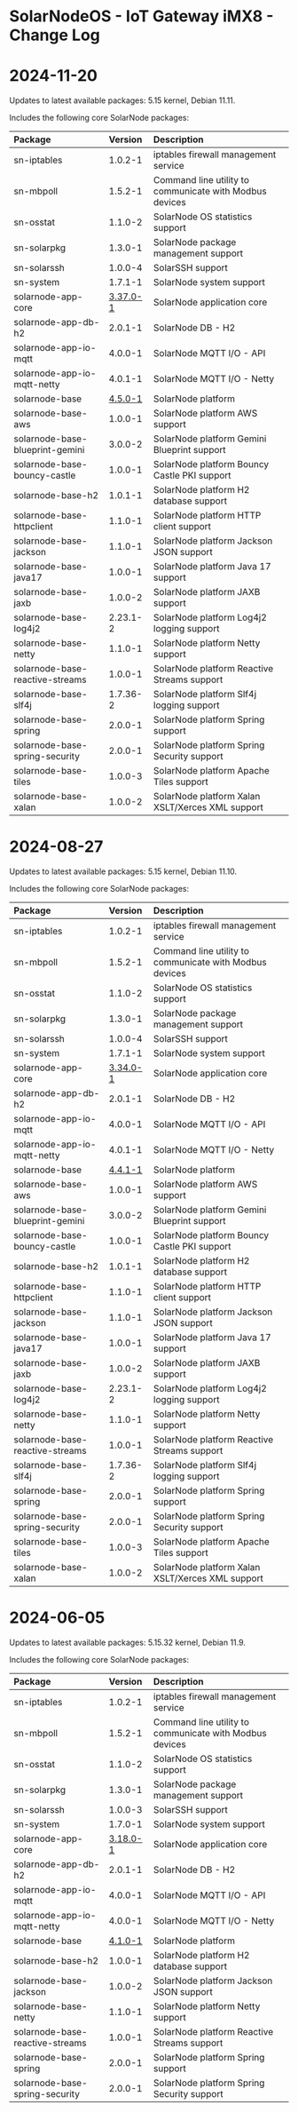 # SolarNodeOS - IoT Gateway iMX8 - Change Log

# 2024-11-20

Updates to latest available packages: 5.15 kernel, Debian 11.11.

Includes the following core SolarNode packages:

| Package                         | Version  | Description |
|:--------------------------------|:---------|:------------|
| sn-iptables                     | 1.0.2-1  | iptables firewall management service |
| sn-mbpoll                       | 1.5.2-1  | Command line utility to communicate with Modbus devices |
| sn-osstat                       | 1.1.0-2  | SolarNode OS statistics support |
| sn-solarpkg                     | 1.3.0-1  | SolarNode package management support |
| sn-solarssh                     | 1.0.0-4  | SolarSSH support |
| sn-system                       | 1.7.1-1  | SolarNode system support |
| solarnode-app-core              | [3.37.0-1][solarnode-app-core-log] | SolarNode application core |
| solarnode-app-db-h2             | 2.0.1-1  | SolarNode DB - H2 |
| solarnode-app-io-mqtt           | 4.0.0-1  | SolarNode MQTT I/O - API |
| solarnode-app-io-mqtt-netty     | 4.0.1-1  | SolarNode MQTT I/O - Netty |
| solarnode-base                  | [4.5.0-1][solarnode-base-log] | SolarNode platform |
| solarnode-base-aws              | 1.0.0-1  | SolarNode platform AWS support |
| solarnode-base-blueprint-gemini | 3.0.0-2  | SolarNode platform Gemini Blueprint support |
| solarnode-base-bouncy-castle    | 1.0.0-1  | SolarNode platform Bouncy Castle PKI support |
| solarnode-base-h2               | 1.0.1-1  | SolarNode platform H2 database support |
| solarnode-base-httpclient       | 1.1.0-1  | SolarNode platform HTTP client support |
| solarnode-base-jackson          | 1.1.0-1  | SolarNode platform Jackson JSON support |
| solarnode-base-java17           | 1.0.0-1  | SolarNode platform Java 17 support |
| solarnode-base-jaxb             | 1.0.0-2  | SolarNode platform JAXB support |
| solarnode-base-log4j2           | 2.23.1-2 | SolarNode platform Log4j2 logging support |
| solarnode-base-netty            | 1.1.0-1  | SolarNode platform Netty support |
| solarnode-base-reactive-streams | 1.0.0-1  | SolarNode platform Reactive Streams support |
| solarnode-base-slf4j            | 1.7.36-2 | SolarNode platform Slf4j logging support |
| solarnode-base-spring           | 2.0.0-1  | SolarNode platform Spring support |
| solarnode-base-spring-security  | 2.0.0-1  | SolarNode platform Spring Security support |
| solarnode-base-tiles            | 1.0.0-3  | SolarNode platform Apache Tiles support |
| solarnode-base-xalan            | 1.0.0-2  | SolarNode platform Xalan XSLT/Xerces XML support |


# 2024-08-27

Updates to latest available packages: 5.15 kernel, Debian 11.10.

Includes the following core SolarNode packages:

| Package                         | Version  | Description |
|:--------------------------------|:---------|:------------|
| sn-iptables                     | 1.0.2-1  | iptables firewall management service |
| sn-mbpoll                       | 1.5.2-1  | Command line utility to communicate with Modbus devices |
| sn-osstat                       | 1.1.0-2  | SolarNode OS statistics support |
| sn-solarpkg                     | 1.3.0-1  | SolarNode package management support |
| sn-solarssh                     | 1.0.0-4  | SolarSSH support |
| sn-system                       | 1.7.1-1  | SolarNode system support |
| solarnode-app-core              | [3.34.0-1][solarnode-app-core-log] | SolarNode application core |
| solarnode-app-db-h2             | 2.0.1-1  | SolarNode DB - H2 |
| solarnode-app-io-mqtt           | 4.0.0-1  | SolarNode MQTT I/O - API |
| solarnode-app-io-mqtt-netty     | 4.0.1-1  | SolarNode MQTT I/O - Netty |
| solarnode-base                  | [4.4.1-1][solarnode-base-log] | SolarNode platform |
| solarnode-base-aws              | 1.0.0-1  | SolarNode platform AWS support |
| solarnode-base-blueprint-gemini | 3.0.0-2  | SolarNode platform Gemini Blueprint support |
| solarnode-base-bouncy-castle    | 1.0.0-1  | SolarNode platform Bouncy Castle PKI support |
| solarnode-base-h2               | 1.0.1-1  | SolarNode platform H2 database support |
| solarnode-base-httpclient       | 1.1.0-1  | SolarNode platform HTTP client support |
| solarnode-base-jackson          | 1.1.0-1  | SolarNode platform Jackson JSON support |
| solarnode-base-java17           | 1.0.0-1  | SolarNode platform Java 17 support |
| solarnode-base-jaxb             | 1.0.0-2  | SolarNode platform JAXB support |
| solarnode-base-log4j2           | 2.23.1-2 | SolarNode platform Log4j2 logging support |
| solarnode-base-netty            | 1.1.0-1  | SolarNode platform Netty support |
| solarnode-base-reactive-streams | 1.0.0-1  | SolarNode platform Reactive Streams support |
| solarnode-base-slf4j            | 1.7.36-2 | SolarNode platform Slf4j logging support |
| solarnode-base-spring           | 2.0.0-1  | SolarNode platform Spring support |
| solarnode-base-spring-security  | 2.0.0-1  | SolarNode platform Spring Security support |
| solarnode-base-tiles            | 1.0.0-3  | SolarNode platform Apache Tiles support |
| solarnode-base-xalan            | 1.0.0-2  | SolarNode platform Xalan XSLT/Xerces XML support |


# 2024-06-05

Updates to latest available packages: 5.15.32 kernel, Debian 11.9.

Includes the following core SolarNode packages:

| Package                         | Version | Description |
|:--------------------------------|:--------|:------------|
| sn-iptables                     | 1.0.2-1 | iptables firewall management service |
| sn-mbpoll                       | 1.5.2-1 | Command line utility to communicate with Modbus devices |
| sn-osstat                       | 1.1.0-2 | SolarNode OS statistics support |
| sn-solarpkg                     | 1.3.0-1 | SolarNode package management support |
| sn-solarssh                     | 1.0.0-3 | SolarSSH support |
| sn-system                       | 1.7.0-1 | SolarNode system support |
| solarnode-app-core              | [3.18.0-1][solarnode-app-core-log] | SolarNode application core |
| solarnode-app-db-h2             | 2.0.1-1 | SolarNode DB - H2 |
| solarnode-app-io-mqtt           | 4.0.0-1 | SolarNode MQTT I/O - API |
| solarnode-app-io-mqtt-netty     | 4.0.0-1 | SolarNode MQTT I/O - Netty |
| solarnode-base                  | [4.1.0-1][solarnode-base-log] | SolarNode platform |
| solarnode-base-h2               | 1.0.0-1 | SolarNode platform H2 database support |
| solarnode-base-jackson          | 1.0.0-2 | SolarNode platform Jackson JSON support |
| solarnode-base-netty            | 1.1.0-1 | SolarNode platform Netty support |
| solarnode-base-reactive-streams | 1.0.0-1 | SolarNode platform Reactive Streams support |
| solarnode-base-spring           | 2.0.0-1 | SolarNode platform Spring support |
| solarnode-base-spring-security  | 2.0.0-1 | SolarNode platform Spring Security support |

[solarnode-app-core-log]: https://github.com/SolarNetwork/solarnode-os-packages/blob/master/solarnode-app-core/debian/CHANGELOG.md
[solarnode-base-log]: https://github.com/SolarNetwork/solarnode-os-packages/blob/master/solarnode-base/debian/CHANGELOG.md
